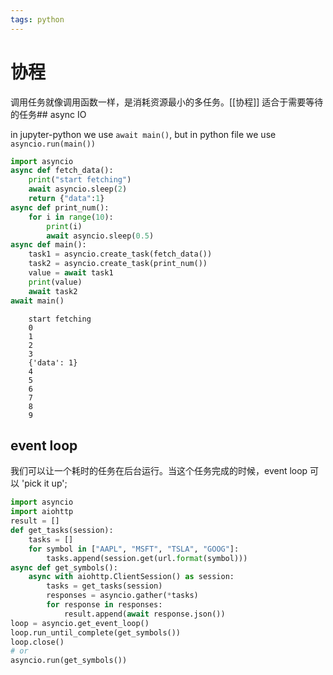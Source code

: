 ```yaml
---
tags: python
---
```

# 协程

调用任务就像调用函数一样，是消耗资源最小的多任务。[[协程]] 适合于需要等待的任务## async IO

in jupyter-python we use `await main()`, but in python file we use `asyncio.run(main())`

```python
import asyncio
async def fetch_data():
    print("start fetching")
    await asyncio.sleep(2)
    return {"data":1}
async def print_num():
    for i in range(10):
        print(i)
        await asyncio.sleep(0.5)
async def main():
    task1 = asyncio.create_task(fetch_data())
    task2 = asyncio.create_task(print_num())
    value = await task1
    print(value)
    await task2
await main()
```

```text
    start fetching
    0
    1
    2
    3
    {'data': 1}
    4
    5
    6
    7
    8
    9
```

## event loop

我们可以让一个耗时的任务在后台运行。当这个任务完成的时候，event loop 可以 'pick it up';

```python
import asyncio
import aiohttp
result = []
def get_tasks(session):
    tasks = []
    for symbol in ["AAPL", "MSFT", "TSLA", "GOOG"]:
        tasks.append(session.get(url.format(symbol)))
async def get_symbols():
    async with aiohttp.ClientSession() as session:
        tasks = get_tasks(session)
        responses = asyncio.gather(*tasks)
        for response in responses:
            result.append(await response.json())
loop = asyncio.get_event_loop()
loop.run_until_complete(get_symbols())
loop.close()
# or
asyncio.run(get_symbols())
```
